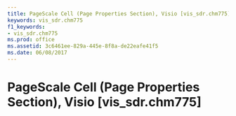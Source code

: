 ```yaml
---
title: PageScale Cell (Page Properties Section), Visio [vis_sdr.chm775]
keywords: vis_sdr.chm775
f1_keywords:
- vis_sdr.chm775
ms.prod: office
ms.assetid: 3c6461ee-829a-445e-8f8a-de22eafe41f5
ms.date: 06/08/2017
---
```



# PageScale Cell (Page Properties Section), Visio [vis_sdr.chm775]

